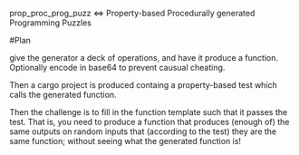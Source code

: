 prop_proc_prog_puzz <=> Property-based Procedurally generated Programming Puzzles

#Plan

give the generator a deck of operations, and have it produce a function. Optionally encode in base64 to prevent causual cheating.

Then a cargo project is produced containg a property-based test which calls the generated function.

Then the challenge is to fill in the function template such that it passes the test. That is, you need to produce a function that produces (enough of) the same outputs on random inputs that (according to the test) they are the same function; without seeing what the generated function is!

